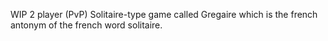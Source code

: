 WIP 2 player (PvP) Solitaire-type game called Gregaire which is the french antonym of the french word solitaire.

